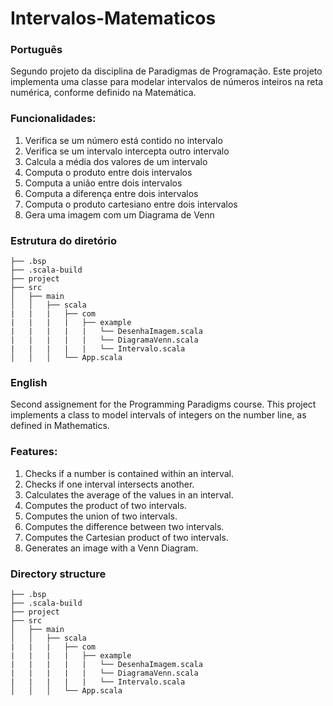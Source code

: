 # Intervalos-Matematicos

### Português

Segundo projeto da disciplina de Paradigmas de Programação. Este projeto implementa uma classe para modelar intervalos de números inteiros na reta numérica, conforme definido na Matemática.

### Funcionalidades:
  1. Verifica se um número está contido no intervalo
  2. Verifica se um intervalo intercepta outro intervalo
  3. Calcula a média dos valores de um intervalo
  4. Computa o produto entre dois intervalos
  5. Computa a união entre dois intervalos
  6. Computa a diferença entre dois intervalos
  7. Computa o produto cartesiano entre dois intervalos
  8. Gera uma imagem com um Diagrama de Venn

### Estrutura do diretório
    
    ├── .bsp
    ├── .scala-build
    ├── project
    ├── src
    │   ├── main
    │   │   ├── scala
    |   |   |   ├── com  
    |   |   |   |   ├── example
    |   |   |   |   |   └── DesenhaImagem.scala
    |   |   |   |   |   └── DiagramaVenn.scala
    |   |   |   |   |   └── Intervalo.scala
    │   │   │   └── App.scala


### English

Second assignement for the Programming Paradigms course. This project implements a class to model intervals of integers on the number line, as defined in Mathematics.

### Features:
  1. Checks if a number is contained within an interval.
  2. Checks if one interval intersects another.
  3. Calculates the average of the values in an interval.
  4. Computes the product of two intervals.
  5. Computes the union of two intervals.
  6. Computes the difference between two intervals.
  7. Computes the Cartesian product of two intervals.
  8. Generates an image with a Venn Diagram.

### Directory structure

    ├── .bsp
    ├── .scala-build
    ├── project
    ├── src
    │   ├── main
    │   │   ├── scala
    |   |   |   ├── com  
    |   |   |   |   ├── example
    |   |   |   |   |   └── DesenhaImagem.scala
    |   |   |   |   |   └── DiagramaVenn.scala
    |   |   |   |   |   └── Intervalo.scala
    │   │   │   └── App.scala
